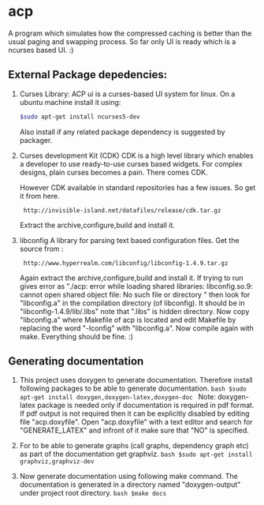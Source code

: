 acp
===

A program which simulates how the compressed caching is better than the usual
paging and swapping process. So far only UI is ready which is a ncurses based
UI. :)

External Package depedencies:
----------------------------
1. Curses Library:
	ACP ui is a curses-based UI system for linux. On a ubuntu machine install
	it using:

	```bash
	$sudo apt-get install ncurses5-dev
	```

	Also install if any related package dependency is suggested by packager.

2. Curses development Kit (CDK)
	CDK is a high level library which enables a developer to use ready-to-use
	curses based widgets. For complex designs, plain curses becomes a pain. 
	There comes CDK.

	However CDK available in standard repositories has a few issues. So get 
	it from here. 

		http://invisible-island.net/datafiles/release/cdk.tar.gz

	Extract the archive,configure,build and install it.

3. libconfig
	A library for parsing text based configuration files. Get the source 
	from :

		http://www.hyperrealm.com/libconfig/libconfig-1.4.9.tar.gz
	
	Again extract the archive,configure,build and install it. If 
	trying to run  gives error as "./acp: error while loading shared
	libraries: libconfig.so.9: cannot open shared object file:
	No such file or directory " then look for "libconfig.a" in the
	compilation directory (of libconfig). It should be in 
	"libconfig-1.4.9/lib/.libs" note that ".libs" is hidden directory.
	Now copy "libconfig.a" where Makefile of acp is located and edit 
	Makefile by replacing the word "-lconfig" with "libconfig.a". Now 
	compile again with make. Everything should be fine. :)
	
Generating documentation
-------------------------
1. This project uses doxygen to generate documentation. Therefore install 
	following packages to be able to generate documentation. 
		```bash
			$sudo apt-get install doxygen,doxygen-latex,doxygen-doc
		```
	Note: doxygen-latex package is needed only if documentation is 
			required in pdf format. If pdf output is not required 
			then it can be explicitly disabled by editing file 
			"acp.doxyfile". Open "acp.doxyfile" with a text editor
			and search for "GENERATE_LATEX" and infront of it make 
			sure that "NO" is specified.
		
2. For to be able to generate graphs (call graphs, dependency graph etc)
	as part of the documentation get graphviz.
		```bash
			$sudo apt-get install graphviz,graphviz-dev
		```
3. Now generate documentation using following make command. The documentation
	is generated in a directory named "doxygen-output" under project root
	directory.
		```bash
			$make docs
		```